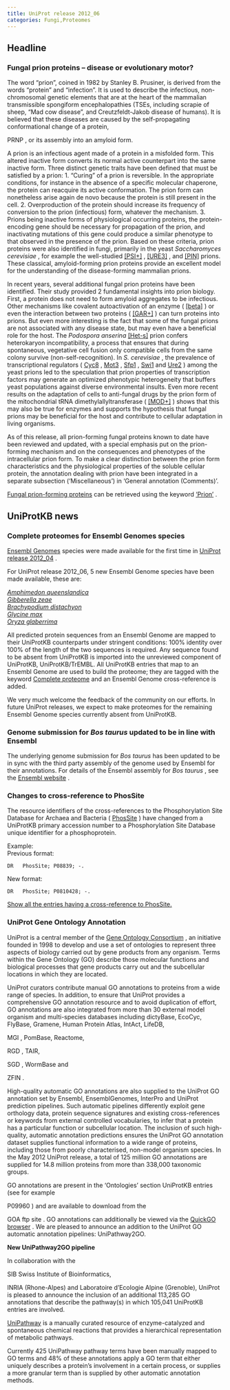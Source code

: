 ```yaml
---
title: UniProt release 2012_06
categories: Fungi,Proteomes
---
```


## Headline

### Fungal prion proteins – disease or evolutionary motor?

The word “prion”, coined in 1982 by Stanley B. Prusiner, is derived from the words “protein” and “infection”. It is used to describe the infectious, non-chromosomal genetic elements that are at the heart of the mammalian transmissible spongiform encephalopathies (TSEs, including scrapie of sheep, “Mad cow disease”, and Creutzfeldt-Jakob disease of humans). It is believed that these diseases are caused by the self-propagating conformational change of a protein,

PRNP , or its assembly into an amyloid form.

A prion is an infectious agent made of a protein in a misfolded form. This altered inactive form converts its normal active counterpart into the same inactive form. Three distinct genetic traits have been defined that must be satisfied by a prion: 1. “Curing” of a prion is reversible. In the appropriate conditions, for instance in the absence of a specific molecular chaperone, the protein can reacquire its active conformation. The prion form can nonetheless arise again de novo because the protein is still present in the cell. 2. Overproduction of the protein should increase its frequency of conversion to the prion (infectious) form, whatever the mechanism. 3. Prions being inactive forms of physiological occurring proteins, the protein-encoding gene should be necessary for propagation of the prion, and inactivating mutations of this gene could produce a similar phenotype to that observed in the presence of the prion. Based on these criteria, prion proteins were also identified in fungi, primarily in the yeast *Saccharomyces cerevisiae* , for example the well-studied [\[PSI+\]](http://www.uniprot.org/uniprot/P05453) , [\[URE3\]](http://www.uniprot.org/uniprot/P23202) , and [\[PIN\]](http://www.uniprot.org/uniprot/P25367) prions. These classical, amyloid-forming prion proteins provide an excellent model for the understanding of the disease-forming mammalian prions.

In recent years, several additional fungal prion proteins have been identified. Their study provided 2 fundamental insights into prion biology. First, a protein does not need to form amyloid aggregates to be infectious. Other mechanisms like covalent autoactivation of an enzyme ( [\[beta\]](http://www.uniprot.org/uniprot/P09232) ) or even the interaction between two proteins ( [\[GAR+\]](http://www.uniprot.org/uniprot/?query=accession:Q02794+OR+accession:P05030) ) can turn proteins into prions. But even more interesting is the fact that some of the fungal prions are not associated with any disease state, but may even have a beneficial role for the host. The *Podospora anserina* [\[Het-s\]](http://www.uniprot.org/uniprot/Q03689) prion confers heterokaryon incompatibility, a process that ensures that during spontaneous, vegetative cell fusion only compatible cells from the same colony survive (non-self-recognition). In *S. cerevisiae* , the prevalence of transcriptional regulators ( [Cyc8](http://www.uniprot.org/uniprot/P14922) , [Mot3](http://www.uniprot.org/uniprot/P54785) , [Sfp1](http://www.uniprot.org/uniprot/P32432) , [Swi1](http://www.uniprot.org/uniprot/P09547) and [Ure2](http://www.uniprot.org/uniprot/P23202) ) among the yeast prions led to the speculation that prion properties of transcription factors may generate an optimized phenotypic heterogeneity that buffers yeast populations against diverse environmental insults. Even more recent results on the adaptation of cells to anti-fungal drugs by the prion form of the mitochondrial tRNA dimethylallyltransferase ( [\[MOD+\]](http://www.uniprot.org/uniprot/P07884) ) shows that this may also be true for enzymes and supports the hypothesis that fungal prions may be beneficial for the host and contribute to cellular adaptation in living organisms.

As of this release, all prion-forming fungal proteins known to date have been reviewed and updated, with a special emphasis put on the prion-forming mechanism and on the consequences and phenotypes of the intracellular prion form. To make a clear distinction between the prion form characteristics and the physiological properties of the soluble cellular protein, the annotation dealing with prion have been integrated in a separate subsection (‘Miscellaneous’) in ‘General annotation (Comments)’.

[Fungal prion-forming proteins](http://www.uniprot.org/uniprot/?query=taxonomy:Fungi+AND+keyword:KW-0640+AND+reviewed:yes) can be retrieved using the keyword [‘Prion’](http://www.uniprot.org/keywords/KW-0640) .

## UniProtKB news

### Complete proteomes for Ensembl Genomes species

[Ensembl Genomes](http://www.ensemblgenomes.org/) species were made available for the first time in [UniProt release 2012\_04](http://www.uniprot.org/news/2012/04/18/release) .

For UniProt release 2012\_06, 5 new Ensembl Genome species have been made available, these are:

[*Amphimedon queenslandica*](http://metazoa.ensembl.org/Amphimedon_queenslandica/Info/Index)  
[*Gibberella zeae*](http://fungi.ensembl.org/Gibberella_zeae/Info/Index)  
[*Brachypodium distachyon*](http://www.gramene.org/Brachypodium_distachyon/Info/Index)  
[*Glycine max*](http://www.gramene.org/Glycine_max/Info/Index)  
[*Oryza glaberrima*](http://www.gramene.org/Oryza_glaberrima/Info/Index)

All predicted protein sequences from an Ensembl Genome are mapped to their UniProtKB counterparts under stringent conditions: 100% identity over 100% of the length of the two sequences is required. Any sequence found to be absent from UniProtKB is imported into the unreviewed component of UniProtKB, UniProtKB/TrEMBL. All UniProtKB entries that map to an Ensembl Genome are used to build the proteome; they are tagged with the keyword [Complete proteome](http://www.uniprot.org/keywords/KW-0181) and an Ensembl Genome cross-reference is added.

We very much welcome the feedback of the community on our efforts. In future UniProt releases, we expect to make proteomes for the remaining Ensembl Genome species currently absent from UniProtKB.

### Genome submission for *Bos taurus* updated to be in line with Ensembl

The underlying genome submission for *Bos taurus* has been updated to be in sync with the third party assembly of the genome used by Ensembl for their annotations. For details of the Ensembl assembly for *Bos taurus* , see the [Ensembl website](http://www.ensembl.org/Bos_taurus/Info/Index) .

### Changes to cross-reference to PhosSite

The resource identifiers of the cross-references to the Phosphorylation Site Database for Archaea and Bacteria ( [PhosSite](http://www.phosphorylation.biochem.vt.edu/) ) have changed from a UniProtKB primary accession number to a Phosphorylation Site Database unique identifier for a phosphoprotein.

Example:  
Previous format:

    DR   PhosSite; P08839; -.

New format:

    DR   PhosSite; P0810428; -.

[Show all the entries having a cross-reference to PhosSite.](http://www.uniprot.org/uniprot/?query=database%3Aphossite&sort=score)

### UniProt Gene Ontology Annotation

UniProt is a central member of the [Gene Ontology Consortium](http://www.geneontology.org/) , an initiative founded in 1998 to develop and use a set of ontologies to represent three aspects of biology carried out by gene products from any organism. Terms within the Gene Ontology (GO) describe those molecular functions and biological processes that gene products carry out and the subcellular locations in which they are located.

UniProt curators contribute manual GO annotations to proteins from a wide range of species. In addition, to ensure that UniProt provides a comprehensive GO annotation resource and to avoid duplication of effort, GO annotations are also integrated from more than 30 external model organism and multi-species databases including dictyBase, EcoCyc, FlyBase, Gramene, Human Protein Atlas, IntAct, LifeDB,

MGI , PomBase, Reactome,

RGD , TAIR,

SGD , WormBase and

ZFIN .

High-quality automatic GO annotations are also supplied to the UniProt GO annotation set by Ensembl, EnsemblGenomes, InterPro and UniProt prediction pipelines. Such automatic pipelines differently exploit gene orthology data, protein sequence signatures and existing cross-references or keywords from external controlled vocabularies, to infer that a protein has a particular function or subcellular location. The inclusion of such high-quality, automatic annotation predictions ensures the UniProt GO annotation dataset supplies functional information to a wide range of proteins, including those from poorly characterised, non-model organism species. In the May 2012 UniProt release, a total of 125 million GO annotations are supplied for 14.8 million proteins from more than 338,000 taxonomic groups.

GO annotations are present in the ‘Ontologies’ section UniProtKB entries (see for example

P09960 ) and are available to download from the

GOA ftp site . GO annotations can additionally be viewed via the [QuickGO browser](http://www.ebi.ac.uk/QuickGO/) . We are pleased to announce an addition to the UniProt GO automatic annotation pipelines: UniPathway2GO.

**New UniPathway2GO pipeline**

In collaboration with the

SIB Swiss Institute of Bioinformatics,

INRIA (Rhone-Alpes) and Laboratoire d’Ecologie Alpine (Grenoble), UniProt is pleased to announce the inclusion of an additional 113,285 GO annotations that describe the pathway(s) in which 105,041 UniProtKB entries are involved.

[UniPathway](http://www.grenoble.prabi.fr/obiwarehouse/unipathway) is a manually curated resource of enzyme-catalyzed and spontaneous chemical reactions that provides a hierarchical representation of metabolic pathways.

Currently 425 UniPathway pathway terms have been manually mapped to GO terms and 48% of these annotations apply a GO term that either uniquely describes a protein’s involvement in a certain process, or supplies a more granular term than is supplied by other automatic annotation methods.
